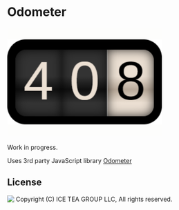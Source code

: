 Odometer
====

<img src="../Support/Images/Odometer.png" width="358" height="252">

Work in progress.

Uses 3rd party JavaScript library [Odometer](http://github.hubspot.com/odometer/)

License
-------
<img src="http://iceteagroup.com/wp-content/uploads/2017/01/Square-64x64-trasp.png" height="20" align="top"> Copyright (C) ICE TEA GROUP LLC, All rights reserved.
